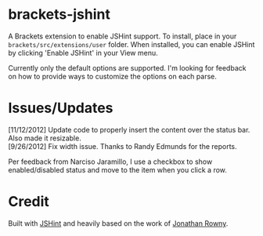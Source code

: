 brackets-jshint
=================

A Brackets extension to enable JSHint support. To install, place in your ```brackets/src/extensions/user``` folder.
When installed, you can enable JSHint by clicking 'Enable JSHint' in your View menu.

Currently only the default options are supported. I'm looking for feedback on how to provide ways to customize the options
on each parse.

Issues/Updates
=====
[11/12/2012] Update code to properly insert the content over the status bar. Also made it resizable.  
[9/26/2012] Fix width issue. Thanks to Randy Edmunds for the reports.

Per feedback from Narciso Jaramillo, I use a checkbox to show enabled/disabled status and move to the item when you click a row.

Credit
=====
Built with [JSHint](http://www.jshint.com/) and heavily based on the work of [Jonathan Rowny](http://www.jonathanrowny.com/). 